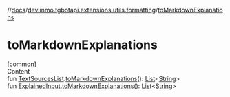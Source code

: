 //[docs](../../index.md)/[dev.inmo.tgbotapi.extensions.utils.formatting](index.md)/[toMarkdownExplanations](to-markdown-explanations.md)



# toMarkdownExplanations  
[common]  
Content  
fun [TextSourcesList](../dev.inmo.tgbotapi.CommonAbstracts/index.md#%5Bdev.inmo.tgbotapi.CommonAbstracts%2FTextSourcesList%2F%2F%2FPointingToDeclaration%2F%5D%2FClasslikes%2F625018081).[toMarkdownExplanations](to-markdown-explanations.md)(): [List](https://kotlinlang.org/api/latest/jvm/stdlib/kotlin.collections/-list/index.html)<[String](https://kotlinlang.org/api/latest/jvm/stdlib/kotlin/-string/index.html)>  
fun [ExplainedInput](../dev.inmo.tgbotapi.CommonAbstracts/-explained-input/index.md).[toMarkdownExplanations](to-markdown-explanations.md)(): [List](https://kotlinlang.org/api/latest/jvm/stdlib/kotlin.collections/-list/index.html)<[String](https://kotlinlang.org/api/latest/jvm/stdlib/kotlin/-string/index.html)>  



